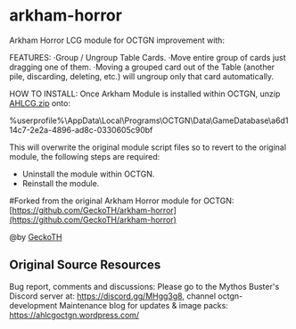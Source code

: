 # arkham-horror
Arkham Horror LCG module for OCTGN improvement with:

FEATURES:
·Group / Ungroup Table Cards.
·Move entire group of cards just dragging one of them.
·Moving a grouped card out of the Table (another pile, discarding, deleting, etc.) will ungroup only that card automatically.

HOW TO INSTALL:
Once Arkham Module is installed within OCTGN, unzip [AHLCG.zip](https://github.com/NMisut/arkham-horror/releases/download/1.1/AHLCG.zip) onto:

%userprofile%\AppData\Local\Programs\OCTGN\Data\GameDatabase\a6d114c7-2e2a-4896-ad8c-0330605c90bf

This will overwrite the original module script files so to revert to the original module, the following steps are required:
- Uninstall the module within OCTGN.
- Reinstall the module.

#Forked from the original Arkham Horror module for OCTGN:
[https://github.com/GeckoTH/arkham-horror](https://github.com/GeckoTH/arkham-horror)

@by [GeckoTH](https://github.com/GeckoTH) 

## Original Source Resources
Bug report, comments and discussions: Please go to the Mythos Buster's Discord server at: https://discord.gg/MHgg3g8, channel octgn-development
Maintenance blog for updates & image packs: https://ahlcgoctgn.wordpress.com/

